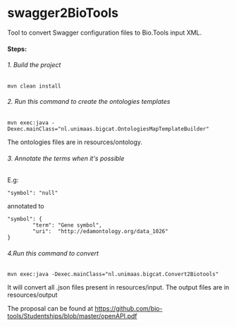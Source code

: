 # swagger2BioTools
Tool to convert Swagger configuration files to Bio.Tools input XML.

#### Steps:

###### 1. Build the project
 
```
mvn clean install
```

###### 2. Run this command to create the ontologies templates
 
```
mvn exec:java -Dexec.mainClass="nl.unimaas.bigcat.OntologiesMapTemplateBuilder"
```

The ontologies files are in resources/ontology. 

###### 3. Annotate the terms when it's possible

E.g:
	
```
"symbol": "null"
```
annotated to 
```
"symbol": {
		"term": "Gene symbol",
		"uri":	"http://edamontology.org/data_1026"
}
```

###### 4.Run this command to convert
```
mvn exec:java -Dexec.mainClass="nl.unimaas.bigcat.Convert2Biotools"
```
It will convert all .json files present in resources/input.
The output files are in resources/output

The proposal can be found at https://github.com/bio-tools/Studentships/blob/master/openAPI.pdf

